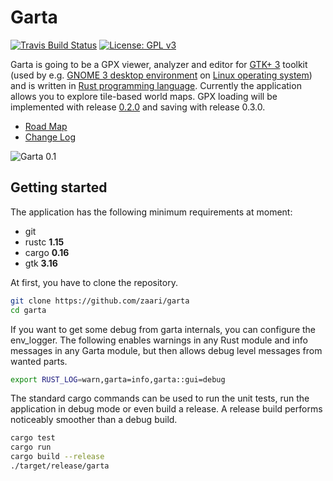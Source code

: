 # Garta 
[![Travis Build Status](https://travis-ci.org/zaari/garta.svg?branch=master)](https://travis-ci.org/zaari/garta) 
[![License: GPL v3](https://img.shields.io/badge/License-GPL%20v3-blue.svg)](http://www.gnu.org/licenses/gpl-3.0)

Garta is going to be a GPX viewer, analyzer and editor for [GTK+ 3](http://www.gtk.org/) toolkit (used by e.g. [GNOME 3 desktop environment](https://www.gnome.org/gnome-3/) on [Linux operating system](https://en.wikipedia.org/wiki/Linux)) and is written in [Rust programming language](https://www.rust-lang.org/en-US/). Currently the application allows you to explore tile-based world maps. GPX loading will be implemented with release [0.2.0](https://github.com/zaari/garta/milestone/2) and saving with release 0.3.0.

* [Road Map](RoadMap.md)
* [Change Log](ChangeLog.md)

![Garta 0.1](https://cloud.githubusercontent.com/assets/8877215/22755750/2684e262-ee4d-11e6-940d-eb54b5a9b03b.png)

## Getting started
The application has the following minimum requirements at moment:

* git 
* rustc **1.15**
* cargo **0.16**
* gtk **3.16**

At first, you have to clone the repository.

```bash
git clone https://github.com/zaari/garta
cd garta
```

If you want to get some debug from garta internals, you can configure the env_logger. The following enables warnings in any Rust module and info messages in any Garta module, but then allows debug level messages from wanted parts.

```bash
export RUST_LOG=warn,garta=info,garta::gui=debug
```

The standard cargo commands can be used to run the unit tests, run the application in debug mode or even build a release. A release build performs noticeably smoother than a debug build.

```bash
cargo test
cargo run
cargo build --release
./target/release/garta
```

